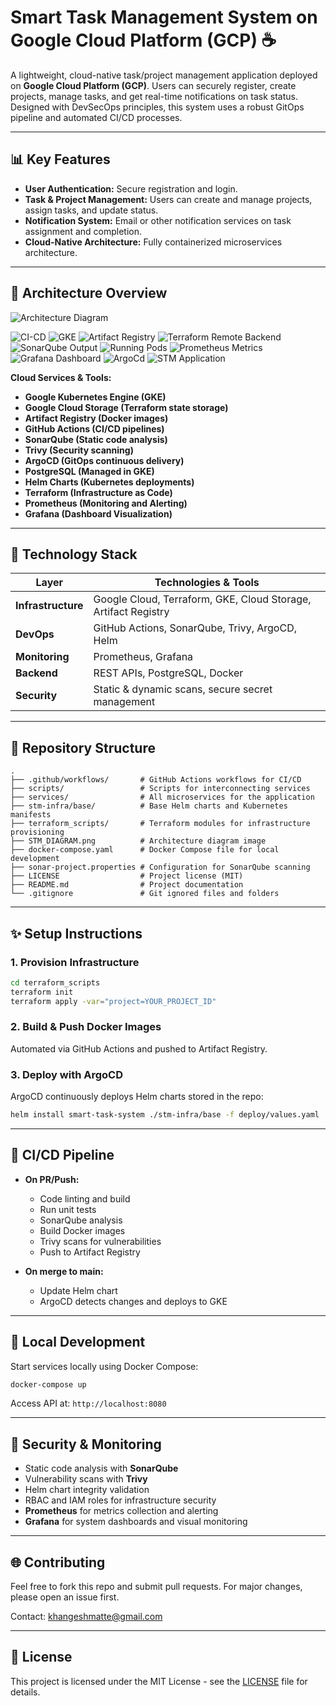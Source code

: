 # Smart Task Management System on Google Cloud Platform (GCP) ☕️

A lightweight, cloud-native task/project management application deployed on **Google Cloud Platform (GCP)**. Users can securely register, create projects, manage tasks, and get real-time notifications on task status. Designed with DevSecOps principles, this system uses a robust GitOps pipeline and automated CI/CD processes.

---

## 📊 Key Features

- **User Authentication:** Secure registration and login.
- **Task & Project Management:** Users can create and manage projects, assign tasks, and update status.
- **Notification System:** Email or other notification services on task assignment and completion.
- **Cloud-Native Architecture:** Fully containerized microservices architecture.

---

## 🚀 Architecture Overview

![Architecture Diagram](STM_DIAGRAM.png)

![CI-CD](images/CI-CD_pipeline.png)
![GKE](images/GKE.png)
![Artifact Registry](images/Artifact_registry.png)
![Terraform Remote Backend](images/Terraform_Remote_Backend.png)
![SonarQube Output](images/Sonarqube_output.png)
![Running Pods](images/Running_Pods.png)
![Prometheus Metrics](images/prometheus-metrics.png)
![Grafana Dashboard](images/grafana_dashboard.png)
![ArgoCd](images/argocd.png)
![STM Application](images/stm_application.png)



&#x20;     &#x20;

**Cloud Services & Tools:**

- **Google Kubernetes Engine (GKE)**
- **Google Cloud Storage (Terraform state storage)**
- **Artifact Registry (Docker images)**
- **GitHub Actions (CI/CD pipelines)**
- **SonarQube (Static code analysis)**
- **Trivy (Security scanning)**
- **ArgoCD (GitOps continuous delivery)**
- **PostgreSQL (Managed in GKE)**
- **Helm Charts (Kubernetes deployments)**
- **Terraform (Infrastructure as Code)**
- **Prometheus (Monitoring and Alerting)**
- **Grafana (Dashboard Visualization)**

---

## 🧰 Technology Stack

| Layer              | Technologies & Tools                                           |
| ------------------ | -------------------------------------------------------------- |
| **Infrastructure** | Google Cloud, Terraform, GKE, Cloud Storage, Artifact Registry |
| **DevOps**         | GitHub Actions, SonarQube, Trivy, ArgoCD, Helm                 |
| **Monitoring**     | Prometheus, Grafana                                            |
| **Backend**        | REST APIs, PostgreSQL, Docker                                  |
| **Security**       | Static & dynamic scans, secure secret management               |

---

## 📂 Repository Structure

```
.
├── .github/workflows/       # GitHub Actions workflows for CI/CD
├── scripts/                 # Scripts for interconnecting services
├── services/                # All microservices for the application
├── stm-infra/base/          # Base Helm charts and Kubernetes manifests
├── terraform_scripts/       # Terraform modules for infrastructure provisioning
├── STM_DIAGRAM.png          # Architecture diagram image
├── docker-compose.yaml      # Docker Compose file for local development
├── sonar-project.properties # Configuration for SonarQube scanning
├── LICENSE                  # Project license (MIT)
├── README.md                # Project documentation
└── .gitignore               # Git ignored files and folders
```

---

## ✨ Setup Instructions

### 1. Provision Infrastructure

```bash
cd terraform_scripts
terraform init
terraform apply -var="project=YOUR_PROJECT_ID"
```

### 2. Build & Push Docker Images

Automated via GitHub Actions and pushed to Artifact Registry.

### 3. Deploy with ArgoCD

ArgoCD continuously deploys Helm charts stored in the repo:

```bash
helm install smart-task-system ./stm-infra/base -f deploy/values.yaml
```

---

## 🚗 CI/CD Pipeline

- **On PR/Push:**

  - Code linting and build
  - Run unit tests
  - SonarQube analysis
  - Build Docker images
  - Trivy scans for vulnerabilities
  - Push to Artifact Registry

- **On merge to main:**

  - Update Helm chart
  - ArgoCD detects changes and deploys to GKE

---

## 🐛 Local Development

Start services locally using Docker Compose:

```bash
docker-compose up
```

Access API at: `http://localhost:8080`

---

## 🚫 Security & Monitoring

- Static code analysis with **SonarQube**
- Vulnerability scans with **Trivy**
- Helm chart integrity validation
- RBAC and IAM roles for infrastructure security
- **Prometheus** for metrics collection and alerting
- **Grafana** for system dashboards and visual monitoring

---

## 🌐 Contributing

Feel free to fork this repo and submit pull requests. For major changes, please open an issue first.

Contact: [khangeshmatte@gmail.com](mailto\:khangeshmatte@gmail.com)

---

## 📄 License

This project is licensed under the MIT License - see the [LICENSE](LICENSE) file for details.

